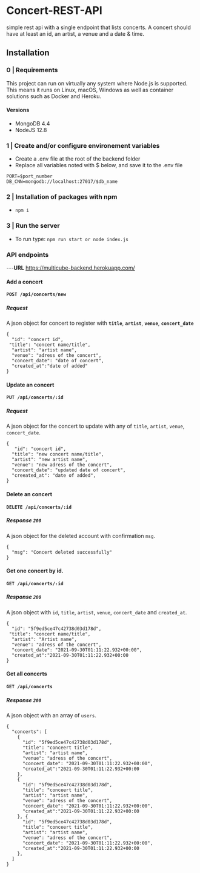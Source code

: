 # Concert-REST-API
simple rest api with a single endpoint that lists concerts. A concert should have at least an id, an artist, a venue and a date & time.

## **Installation**
### **0 | Requirements**

This project can run on virtually any system where Node.js is supported. This means it runs on Linux, macOS, Windows as well as container solutions such as Docker and Heroku.
#### **Versions**
- MongoDB 4.4 
- NodeJS 12.8 

### **1 | Create and/or configure environement variables**
- Create a .env file at the root of the backend folder
- Replace all variables noted with $ below, and save it to the .env file
```
PORT=$port_number
DB_CNN=mongodb://localhost:27017/$db_name
```
### **2 | Installation of packages with npm**

- `npm i`

### **3 | Run the server**
- To run type: `npm run start or node index.js`

### **API endpoints**

---**URL** https://multicube-backend.herokuapp.com/



#### **Add a concert**

**`POST /api/concerts/new`**

##### **Request**

A json object for concert to register with **`title`**, **`artist`**, **`venue`**, **`concert_date`**
```
{
  "id": "concert id",
 "title": "concert name/title",
  "artist": "artist name",
  "venue": "adress of the concert",
  "concert_date": "date of concert",
  "created_at":"date of added"
}
```
#### **Update an concert**

**`PUT /api/concerts/:id`**

##### **Request**

A json object for the concert to update with any of `title`, `artist`, `venue`, `concert_date`.

```
{ 
   "id": "concert id",
  "title": "new concert name/title",
  "artist": "new artist name",
  "venue": "new adress of the concert",
  "concert_date": "updated date of concert",
  "creeated_at": "date of added",
}
```
#### **Delete an concert**

**`DELETE /api/concerts/:id`**

##### **Response `200`**

A json object for the deleted account with confirmation `msg`.

```
{
  "msg": "Concert deleted successfully"
}
```
#### Get one concert by id.
**`GET /api/concerts/:id`**
##### **Response `200`**
A json object with  `id`, `title`, `artist`, `venue`, `concert_date` and `created_at`.

```
{
  "id": "5f9ed5ce47c42738d03d178d",
 "title": "concert name/title",
  "artist": "Artist name",
  "venue": "adress of the concert",
  "concert_date": "2021-09-30T01:11:22.932+00:00",
  "created_at":"2021-09-30T01:11:22.932+00:00
}
```

#### Get all concerts

**`GET /api/concerts`**

##### **Response `200`**

A json object with  an array of `users`.

```
{
  "concerts": [
    {
      "id": "5f9ed5ce47c42738d03d178d",
      "title": "conceert title",
      "artist": "artist name",
      "venue": "adress of the concert",
      "concert_date": "2021-09-30T01:11:22.932+00:00",
      "created_at":"2021-09-30T01:11:22.932+00:00
    },
    {
      "id": "5f9ed5ce47c42738d03d178d",
      "title": "conceert title",
      "artist": "artist name",
      "venue": "adress of the concert",
      "concert_date": "2021-09-30T01:11:22.932+00:00",
      "created_at":"2021-09-30T01:11:22.932+00:00
    }, {
      "id": "5f9ed5ce47c42738d03d178d",
      "title": "conceert title",
      "artist": "artist name",
      "venue": "adress of the concert",
      "concert_date": "2021-09-30T01:11:22.932+00:00",
      "created_at":"2021-09-30T01:11:22.932+00:00
    },
  ]
}
```
